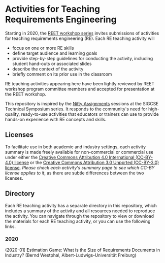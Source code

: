 # Activities for Teaching Requirements Engineering

Starting in 2020, the [REET workshop series](https://reet-workshop.github.io/) invites submissions of activities for teaching requirements engineering (RE). Each RE teaching activity will

* focus on one or more RE skills
* define target audience and learning goals
* provide step-by-step guidelines for conducting the activity, including student hand-outs or associated slides
* describe the context of the activity
* briefly comment on its prior use in the classroom

RE teaching activities appearing here have been lightly reviewed by REET workshop program committee members and accepted for presentation at the REET workshop. 

This repository is inspired by the [Nifty Assignments](http://nifty.stanford.edu/) sessions at the SIGCSE Technical Symposium series. It responds to the community's need for high-quality, ready-to-use activities that educators or trainers can use to provide hands-on experience with RE concepts and skills.

## Licenses

To facilitate use in both academic and industry settings, each activity summary is made freely available for non-commercial or commercial use under either the [Creative Commons Attribution 4.0 International (CC-BY-4.0) license](https://creativecommons.org/licenses/by/4.0/) or the [Creative Commons Attribution 3.0 Unported (CC-BY-3.0) license](https://creativecommons.org/licenses/by/3.0/). *Please check each activity's summary page to see which CC-BY license applies to it*, as there are subtle differences between the two licenses.

## Directory

Each RE teaching activity has a separate directory in this repository, which includes a summary of the activity and all resources needed to reproduce the activity. You can navigate through the repository to view or download the materials for each RE teaching activity, or you can use the following links.

### 2020

(2020-01) Estimation Game: What is the Size of Requirements Documents in Industry? (Bernd Westphal, Albert-Ludwigs-Universit&auml;t Freiburg)
